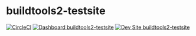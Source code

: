 # buildtools2-testsite

[![CircleCI](https://circleci.com/gh/ptmkenny/buildtools2-testsite.svg?style=shield)](https://circleci.com/gh/ptmkenny/buildtools2-testsite)
[![Dashboard buildtools2-testsite](https://img.shields.io/badge/dashboard-buildtools2_testsite-yellow.svg)](https://dashboard.pantheon.io/sites/3685748b-18aa-4b14-a1c3-7276b52d9458#dev/code)
[![Dev Site buildtools2-testsite](https://img.shields.io/badge/site-buildtools2_testsite-blue.svg)](http://dev-buildtools2-testsite.pantheonsite.io/)